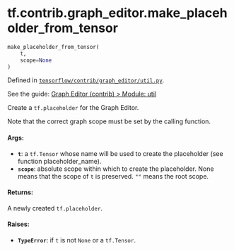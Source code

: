 <div itemscope itemtype="http://developers.google.com/ReferenceObject">
<meta itemprop="name" content="tf.contrib.graph_editor.make_placeholder_from_tensor" />
</div>

# tf.contrib.graph_editor.make_placeholder_from_tensor

``` python
make_placeholder_from_tensor(
    t,
    scope=None
)
```



Defined in [`tensorflow/contrib/graph_editor/util.py`](https://www.tensorflow.org/code/tensorflow/contrib/graph_editor/util.py).

See the guide: [Graph Editor (contrib) > Module: util](../../../../../api_guides/python/contrib.graph_editor.md#Module_util)

Create a `tf.placeholder` for the Graph Editor.

Note that the correct graph scope must be set by the calling function.

#### Args:

* <b>`t`</b>: a `tf.Tensor` whose name will be used to create the placeholder
    (see function placeholder_name).
* <b>`scope`</b>: absolute scope within which to create the placeholder. None
    means that the scope of `t` is preserved. `""` means the root scope.

#### Returns:

A newly created `tf.placeholder`.

#### Raises:

* <b>`TypeError`</b>: if `t` is not `None` or a `tf.Tensor`.